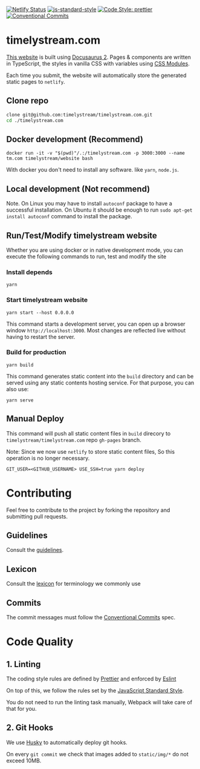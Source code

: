 [![Netlify Status](https://api.netlify.com/api/v1/badges/8bf4638d-8f79-4cc4-9970-b47359eb1a35/deploy-status)](https://app.netlify.com/sites/unruffled-blackwell-31bfb2/deploys)
[![js-standard-style](https://img.shields.io/badge/code%20style-standard-brightgreen.svg)](http://standardjs.com)
[![Code Style: prettier](https://img.shields.io/badge/code_style-prettier-ff69b4.svg)](https://github.com/prettier/prettier)
[![Conventional Commits](https://img.shields.io/badge/Conventional%20Commits-1.0.0-green.svg)](https://conventionalcommits.org)

# timelystream.com

[This website](https://timelystream.com) is built using [Docusaurus 2](https://v2.docusaurus.io/). Pages & components are written in TypeScript, the styles in vanilla CSS with variables using [CSS Modules](https://github.com/css-modules/css-modules).



Each time you submit, the website will automatically store the generated static pages to `netlify`.


## Clone repo

```bash
clone git@github.com:timelystream/timelystream.com.git
cd ./timelystream.com
```

## Docker development (Recommend)

```
docker run -it -v "$(pwd)"/.:/timelystream.com -p 3000:3000 --name tm.com timelystream/website bash
```

With docker you don't need to install any software. like `yarn`, `node.js`.

## Local development (Not recommend)

Note. On Linux you may have to install `autoconf` package to have a successful
installation. On Ubuntu it should be enough to run
`sudo apt-get install autoconf` command to install the package.


## Run/Test/Modify timelystream website

Whether you are using docker or in native development mode, 
you can execute the following commands to run, test and modify the site


### Install depends

```script
yarn
```

### Start timelystream website

```script
yarn start --host 0.0.0.0
```

This command starts a development server, you can open up a browser window `http://localhost:3000`.
Most changes are reflected live without having to restart the server.

### Build for production

```script
yarn build
```

This command generates static content into the `build` directory and can be
served using any static contents hosting service. For that purpose, you can also
use:

```script
yarn serve
```

## Manual Deploy

This command will push all static content files in `build` direcory to `timelystream/timelystream.com` repo `gh-pages` branch. 

Note: Since we now use `netlify` to store static content files, So this operation is no longer necessary.

```
GIT_USER=<GITHUB_USERNAME> USE_SSH=true yarn deploy
```

# Contributing

Feel free to contribute to the project by forking the repository and submitting
pull requests.

## Guidelines

Consult the
[guidelines](https://github.com/timelystream/timelystream.com/blob/master/docs/__guidelines/markdown.md).

## Lexicon

Consult the
[lexicon](https://github.com/timelystream/timelystream.com/blob/master/docs/__guidelines/lexicon.md)
for terminology we commonly use

## Commits

The commit messages must follow the
[Conventional Commits](https://conventionalcommits.org/) spec.

# Code Quality

## 1. Linting

The coding style rules are defined by [Prettier](https://prettier.io/) and
enforced by [Eslint](https://eslint.org)

On top of this, we follow the rules set by the
[JavaScript Standard Style](https://standardjs.com/rules.html).

You do not need to run the linting task manually, Webpack will take care of that
for you.

## 2. Git Hooks

We use [Husky](https://github.com/typicode/husky) to automatically deploy git
hooks.

On every `git commit` we check that images added to `static/img/*` do not exceed
10MB.
